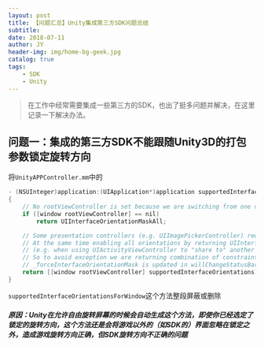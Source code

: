 ```yaml
---
layout: post
title: 【问题汇总】Unity集成第三方SDK问题总结
subtitle: 
date: 2018-07-11
author: JY
header-img: img/home-bg-geek.jpg
catalog: true
tags: 
    - SDK
    - Unity
---
```

> 在工作中经常需要集成一些第三方的SDK，也出了挺多问题并解决，在这里记录一下解决办法。




## 问题一：集成的第三方SDK不能跟随Unity3D的打包参数锁定旋转方向

将`UnityAPPController.mm`中的

```objective-c
- (NSUInteger)application:(UIApplication*)application supportedInterfaceOrientationsForWindow:(UIWindow*)window
{
    // No rootViewController is set because we are switching from one view controller to another, all orientations should be enabled
    if ([window rootViewController] == nil)
        return UIInterfaceOrientationMaskAll;

    // Some presentation controllers (e.g. UIImagePickerController) require portrait orientation and will throw exception if it is not supported.
    // At the same time enabling all orientations by returning UIInterfaceOrientationMaskAll might cause unwanted orientation change
    // (e.g. when using UIActivityViewController to "share to" another application, iOS will use supportedInterfaceOrientations to possibly reorient).
    // So to avoid exception we are returning combination of constraints for root view controller and orientation requested by iOS.
    // _forceInterfaceOrientationMask is updated in willChangeStatusBarOrientation, which is called if some presentation controller insists on orientation change.
    return [[window rootViewController] supportedInterfaceOrientations] | _forceInterfaceOrientationMask;
}
```

`supportedInterfaceOrientationsForWindow`这个方法整段屏蔽或删除

##### 原因：Unity在允许自由旋转屏幕的时候会自动生成这个方法，即使你已经选定了锁定的旋转方向，这个方法还是会将游戏以外的（如SDK的）界面忽略在锁定之外，造成游戏旋转方向正确，但SDK旋转方向不正确的问题

